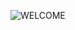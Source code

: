 ![WELCOME](https://t4.ftcdn.net/jpg/01/70/56/77/240_F_170567722_N73WLMvWpRXIxUa6nECmKsnZGQu3axLo.jpg)
